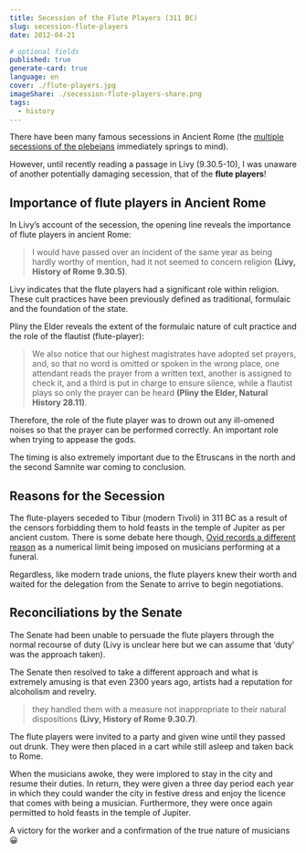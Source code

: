 ```yaml
---
title: Secession of the Flute Players (311 BC)
slug: secession-flute-players
date: 2012-04-21

# optional fields
published: true
generate-card: true
language: en
cover: ./flute-players.jpg
imageShare: ./secession-flute-players-share.png
tags:
  - history
---
```


There have been many famous secessions in Ancient Rome (the [multiple secessions of the plebeians](http://en.wikipedia.org/wiki/Secessio_plebis) immediately springs to mind).

However, until recently reading a passage in Livy (9.30.5-10), I was unaware of another potentially damaging secession, that of the **flute players**!

## Importance of flute players in Ancient Rome

In Livy’s account of the secession, the opening line reveals the importance of flute players in ancient Rome:

> I would have passed over an incident of the same year as being hardly worthy of mention, had it not seemed to concern religion **(Livy, History of Rome 9.30.5)**.

Livy indicates that the flute players had a significant role within religion. These cult practices have been previously defined as traditional, formulaic and the foundation of the state.

Pliny the Elder reveals the extent of the formulaic nature of cult practice and the role of the flautist (flute-player):

> We also notice that our highest magistrates have adopted set prayers, and, so that no word is omitted or spoken in the wrong place, one attendant reads the prayer from a written text, another is assigned to check it, and a third is put in charge to ensure silence, while a flautist plays so only the prayer can be heard **(Pliny the Elder, Natural History 28.11)**.

Therefore, the role of the flute player was to drown out any ill-omened noises so that the prayer can be performed correctly. An important role when trying to appease the gods.

The timing is also extremely important due to the Etruscans in the north and the second Samnite war coming to conclusion.

## Reasons for the Secession

The flute-players seceded to Tibur (modern Tivoli) in 311 BC as a result of the censors forbidding them to hold feasts in the temple of Jupiter as per ancient custom. There is some debate here though, [Ovid records a different reason](http://www.poetryintranslation.com/PITBR/Latin/OvidFastiBkSix.htm#_Toc69368012) as a numerical limit being imposed on musicians performing at a funeral.

Regardless, like modern trade unions, the flute players knew their worth and waited for the delegation from the Senate to arrive to begin negotiations.

## Reconciliations by the Senate

The Senate had been unable to persuade the flute players through the normal recourse of duty (Livy is unclear here but we can assume that ‘duty’ was the approach taken).

The Senate then resolved to take a different approach and what is extremely amusing is that even 2300 years ago, artists had a reputation for alcoholism and revelry.

> they handled them with a measure not inappropriate to their natural dispositions **(Livy, History of Rome 9.30.7)**.

The flute players were invited to a party and given wine until they passed out drunk. They were then placed in a cart while still asleep and taken back to Rome.

When the musicians awoke, they were implored to stay in the city and resume their duties. In return, they were given a three day period each year in which they could wander the city in festive dress and enjoy the licence that comes with being a musician. Furthermore, they were once again permitted to hold feasts in the temple of Jupiter.

A victory for the worker and a confirmation of the true nature of musicians 😀
